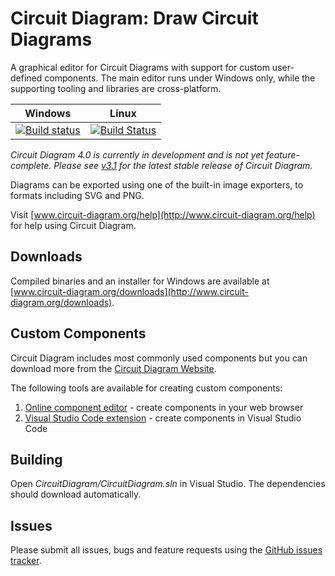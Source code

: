 # Circuit Diagram: Draw Circuit Diagrams

A graphical editor for Circuit Diagrams with support for custom user-defined components. The main editor runs under Windows only, while the supporting tooling and libraries are cross-platform.

| Windows | Linux |
|:------:|:------:|
| [![Build status](https://ci.appveyor.com/api/projects/status/8xt15xqjat9ime9f/branch/master?svg=true)](https://ci.appveyor.com/project/CircuitDiagram/circuitdiagram/branch/master) | [![Build Status](https://travis-ci.org/circuitdiagram/circuitdiagram.svg?branch=master)](https://travis-ci.org/circuitdiagram/circuitdiagram) |

_Circuit Diagram 4.0 is currently in development and is not yet feature-complete. Please see [v3.1](https://github.com/circuitdiagram/circuitdiagram/tree/v3.1) for the latest stable release of Circuit Diagram._

Diagrams can be exported using one of the built-in image exporters, to formats including SVG and PNG.

Visit [www.circuit-diagram.org/help](http://www.circuit-diagram.org/help) for help using Circuit Diagram.

## Downloads

Compiled binaries and an installer for Windows are available at [www.circuit-diagram.org/downloads](http://www.circuit-diagram.org/downloads).

## Custom Components

Circuit Diagram includes most commonly used components but you can download more from
the [Circuit Diagram Website](http://www.circuit-diagram.org/components).

The following tools are available for creating custom components:

1. [Online component editor](http://componenteditor.com/) - create components in your
web browser
2. [Visual Studio Code extension](https://github.com/circuitdiagram/circuitdiagram-vscode) - create components in Visual Studio Code

## Building

Open *CircuitDiagram/CircuitDiagram.sln* in Visual Studio. The dependencies should download automatically.

## Issues

Please submit all issues, bugs and feature requests using the [GitHub issues tracker](https://github.com/circuitdiagram/circuitdiagram/issues).
